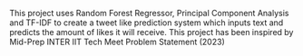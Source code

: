 This project uses Random Forest Regressor, Principal Component Analysis and TF-IDF to create a tweet like prediction system which inputs text and predicts the amount of likes it will receive. 
This project has been inspired by Mid-Prep INTER IIT Tech Meet Problem Statement (2023) 
